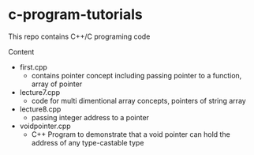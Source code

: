 # c-program-tutorials
<p> This repo contains C++/C programing code
<summary>Content</summary>

- first.cpp
  - contains pointer concept including passing pointer to a function, array of pointer
- lecture7.cpp
  - code for multi dimentional array concepts, pointers of string array 
- lecture8.cpp
  - passing integer address to a pointer 
- voidpointer.cpp
  - C++ Program to demonstrate that a void pointer can hold the address of any type-castable type
